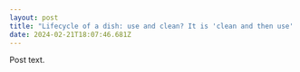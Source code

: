 ```yaml
---
layout: post
title: "Lifecycle of a dish: use and clean? It is 'clean and then use' in that house"
date: 2024-02-21T18:07:46.681Z
---
```

Post text.
